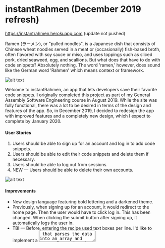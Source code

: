 # instantRahmen (December 2019 refresh)
https://instantrahmen.herokuapp.com (update not pushed)

Ramen (ラーメン), or "pulled noodles", is a Japanese dish that consists of Chinese wheat noodles served in a meat or (occasionally) fish-based broth, often flavored with soy sauce or miso, and uses toppings such as sliced pork, dried seaweed, egg, and scallions. But what does that have to do with code snippets? Absolutely nothing. The word 'ramen,' however, does sound like the German word 'Rahmen' which means context or framework.

![alt text](https://github.com/winslowdev/instantrahmen/blob/master/images-new/06%20recipes-add.png "New add recipes page")

Welcome to instantRahmen, an app that lets developers save their favorite code snippets. I originally completed this project as part of my General Assembly Software Engineering course in August 2019. While the site was fully functional, there was a lot to be desired in terms of the design and features of the app. So, in December 2019, I decided to redesign the app with improved features and a completely new design, which I expect to complete by January 2020.

#### User Stories
1. Users should be able to sign up for an account and log in to add code snippets.
2. Users should be able to edit their code snippets and delete them if necessary.
3. Users should be able to log out from sessions.
4. NEW — Users should be able to delete their own accounts.

![alt text](https://github.com/winslowdev/instantrahmen/blob/master/images-old/06%20recipes-add.png "Old add recipes page")

#### Improvements
* New design language featuring bold lettering and a darkened theme.
* Previously, when signing up for an account, it would redirect to the home page. Then the user would have to click log in. This has been changed. When clicking the submit button after signing up, it automatically logs the user in.
* TBI — Before, entering the recipe used text boxes per line. I'd like to implement a <textarea> that parses the data into an array and correctly renders it on the recipe card.

### Technologies used
* HTML/CSS
* NodeJS (https://nodejs.org/en/)
* MongoDB (https://www.mongodb.com)
* Mongoose (https://mongoosejs.com/)
* Express (https://expressjs.com/)
* EJS (https://ejs.co/)
